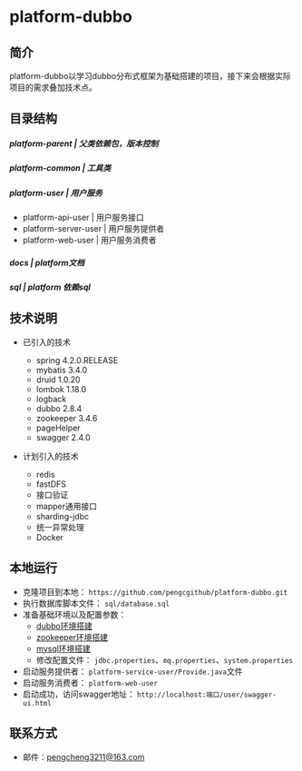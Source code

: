 # platform-dubbo

## 简介

platform-dubbo以学习dubbo分布式框架为基础搭建的项目，接下来会根据实际项目的需求叠加技术点。


## 目录结构 

##### platform-parent |   父类依赖包，版本控制

##### platform-common  |   工具类

##### platform-user  |  用户服务
* platform-api-user      |  用户服务接口
* platform-server-user   |  用户服务提供者
* platform-web-user      |  用户服务消费者

##### docs              |  platform文档

##### sql               |  platform 依赖sql


## 技术说明

- 已引入的技术
    - spring 4.2.0.RELEASE
    - mybatis 3.4.0
    - druid 1.0.20
    - lombok 1.18.0
    - logback
    - dubbo 2.8.4
    - zookeeper 3.4.6
    - pageHelper
    - swagger 2.4.0

- 计划引入的技术
    - redis
    - fastDFS
    - 接口验证
    - mapper通用接口
    - sharding-jdbc
    - 统一异常处理
    - Docker
    
## 本地运行

- 克隆项目到本地： `https://github.com/pengcgithub/platform-dubbo.git`
- 执行数据库脚本文件： `sql/database.sql`
- 准备基础环境以及配置参数：
    - [dubbo环境搭建](https://github.com/pengcgithub/java-development-environment/blob/master/dubbo.md)
    - [zookeeper环境搭建](https://github.com/pengcgithub/java-development-environment/blob/master/zookeeper.md)
    - [mysql环境搭建](https://github.com/pengcgithub/java-development-environment/blob/master/mysql/mysql%E5%AE%89%E8%A3%85.md)
    - 修改配置文件： `jdbc.properties`、`mq.properties`、`system.properties`
- 启动服务提供者： `platform-service-user/Provide.java`文件
- 启动服务消费者： `platform-web-user`
- 启动成功，访问swagger地址： `http://localhost:端口/user/swagger-ui.html`

    
## 联系方式

- 邮件：pengcheng3211@163.com

